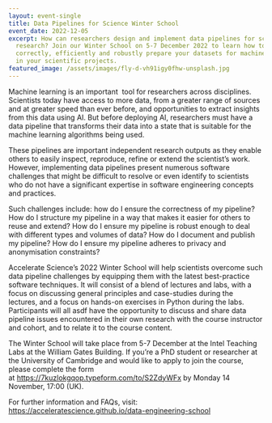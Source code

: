 ```yaml
---
layout: event-single
title: Data Pipelines for Science Winter School
event_date: 2022-12-05
excerpt: How can researchers design and implement data pipelines for scientific
  research? Join our Winter School on 5-7 December 2022 to learn how to
  correctly, efficiently and robustly prepare your datasets for machine learning
  in your scientific projects.
featured_image: /assets/images/fly-d-vh91igy0fhw-unsplash.jpg
---
```

Machine learning is an important  tool for researchers across disciplines. Scientists today have access to more data, from a greater range of sources and at greater speed than ever before, and opportunities to extract insights from this data using AI. But before deploying AI, researchers must have a data pipeline that transforms their data into a state that is suitable for the machine learning algorithms being used. 

These pipelines are important independent research outputs as they enable others to easily inspect, reproduce, refine or extend the scientist’s work. However, implementing data pipelines present numerous software challenges that might be difficult to resolve or even identify to scientists who do not have a significant expertise in software engineering concepts and practices. 

Such challenges include: how do I ensure the correctness of my pipeline? How do I structure my pipeline in a way that makes it easier for others to reuse and extend? How do I ensure my pipeline is robust enough to deal with different types and volumes of data? How do I document and publish my pipeline? How do I ensure my pipeline adheres to privacy and anonymisation constraints?

Accelerate Science’s 2022 Winter School will help scientists overcome such data pipeline challenges by equipping them with the latest best-practice software techniques. It will consist of a blend of lectures and labs, with a focus on discussing general principles and case-studies during the lectures, and a focus on hands-on exercises in Python during the labs. Participants will all asdf have the opportunity to discuss and share data pipeline issues encountered in their own research with the course instructor and cohort, and to relate it to the course content.

The Winter School will take place from 5-7 December at the Intel Teaching Labs at the William Gates Building. If you’re a PhD student or researcher at the University of Cambridge and would like to apply to join the course, please complete the form at <https://7kuzlokgqop.typeform.com/to/S2ZdyWFx> by Monday 14 November, 17:00 (UK).

For further information and FAQs, visit: [https://acceleratescience.github.io/data-engineering-school ](https://acceleratescience.github.io/data-engineering-school)